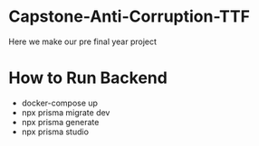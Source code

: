 # Capstone-Anti-Corruption-TTF

Here we make our pre final year project

# How to Run Backend
- docker-compose up
- npx prisma migrate dev
- npx prisma generate
- npx prisma studio
